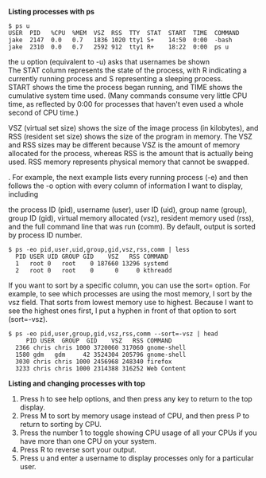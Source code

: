 **Listing processes with ps**
```
$ ps u
USER  PID   %CPU  %MEM  VSZ  RSS  TTY  STAT  START  TIME  COMMAND
jake  2147  0.0   0.7   1836 1020 tty1 S+    14:50  0:00  -bash
jake  2310  0.0   0.7   2592 912  tty1 R+    18:22  0:00  ps u
```
the u option (equivalent to -u) asks that usernames be shown\
The STAT column represents the state of the process, with R indicating a currently running process and S representing a sleeping process.\
START shows the time the process began running, and TIME shows the cumulative system time used. (Many commands consume very little CPU time,
as reflected by 0:00 for processes that haven't even used a whole second of CPU time.)

VSZ (virtual set size) shows the size of the image process (in kilobytes), and RSS (resident set size) shows the size of the program in memory. 
The VSZ and RSS sizes may be different because VSZ is the amount of memory allocated for the process, 
whereas RSS is the amount that is actually being used. RSS memory represents physical memory that cannot be swapped.

. For example, the next example lists every running process (-e) and then follows the -o option with every column of information I want to display, including

the process ID (pid), username (user), user ID (uid), group name (group), group ID (gid), virtual memory allocated (vsz), resident memory used (rss), and the full command line that was run (comm). By default, output is sorted by process ID number.
```
$ ps -eo pid,user,uid,group,gid,vsz,rss,comm | less
  PID USER UID GROUP GID    VSZ   RSS COMMAND
  1   root 0   root    0 187660 13296 systemd
  2   root 0   root    0      0     0 kthreadd
```

If you want to sort by a specific column, you can use the sort= option. For example, to see which processes are using the most memory, I sort by the vsz field. That sorts from lowest memory use to highest. Because I want to see the highest ones first, I put a hyphen in front of that option to sort (sort=-vsz).
```
$ ps -eo pid,user,group,gid,vsz,rss,comm --sort=-vsz | head
     PID USER  GROUP  GID    VSZ   RSS COMMAND
  2366 chris chris 1000 3720060 317060 gnome-shell
  1580 gdm   gdm     42 3524304 205796 gnome-shell
  3030 chris chris 1000 2456968 248340 firefox
  3233 chris chris 1000 2314388 316252 Web Content
```

**Listing and changing processes with top**
1. Press h to see help options, and then press any key to return to the top display.
2. Press M to sort by memory usage instead of CPU, and then press P to return to sorting by CPU.
3. Press the number 1 to toggle showing CPU usage of all your CPUs if you have more than one CPU on your system.
4. Press R to reverse sort your output.
5. Press u and enter a username to display processes only for a particular user.
